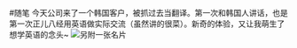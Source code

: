 #随笔 今天公司来了一个韩国客户，被抓过去当翻译。第一次和韩国人讲话，也是第一次正儿八经用英语做实际交流（虽然讲的很菜）。新奇的体验，又让我萌生了想学英语的念头~
![另附一张名片](https://cdn.jsdelivr.net/gh/LBZZYZ/PicX@master/20240120_162244741_iOS.55zo14zsec80.webp)